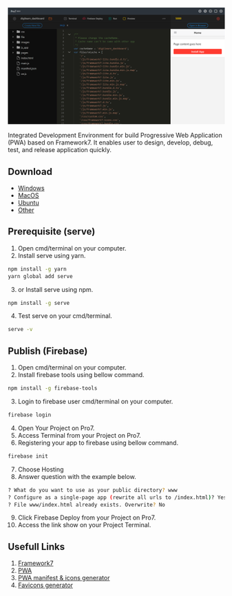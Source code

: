 ![alt text](https://raw.githubusercontent.com/NowDB/Pro7/master/www/img/ide.png "Pro7 IDE")

Integrated Development Environment for build Progressive Web Application (PWA) based on Framework7. It enables user to design, develop, debug, test, and release application quickly.

## Download
- [Windows](https://github.com/NowDB/Pro7/releases/download/v0.0.3/Pro7.Setup.0.0.3.exe)
- [MacOS](https://github.com/NowDB/Pro7/releases/download/v0.0.3/Pro7-0.0.3.dmg)
- [Ubuntu](https://github.com/NowDB/Pro7/releases/download/v0.0.3/pro7_0.0.3_amd64.deb)
- [Other](https://github.com/NowDB/Pro7/releases/tag/v0.0.3)

## Prerequisite (serve)
1. Open cmd/terminal on your computer.
2. Install serve using yarn.
```sh
npm install -g yarn
yarn global add serve
```
3. or Install serve using npm.
```sh
npm install -g serve
```
4. Test serve on your cmd/terminal.
```sh
serve -v
```

## Publish (Firebase)
1. Open cmd/terminal on your computer.
2. Install firebase tools using bellow command.
```sh
npm install -g firebase-tools
```
3. Login to firebase user cmd/terminal on your computer.
```sh
firebase login
```
4. Open Your Project on Pro7.
5. Access Terminal from your Project on Pro7.
6. Registering your app to firebase using bellow command.
```sh
firebase init
```
7. Choose Hosting
8. Answer question with the example below.
```sh
? What do you want to use as your public directory? www
? Configure as a single-page app (rewrite all urls to /index.html)? Yes
? File www/index.html already exists. Overwrite? No
```
9. Click Firebase Deploy from your Project on Pro7.
10. Access the link show on your Project Terminal.

## Usefull Links
1. [Framework7](https://framework7.io/)
2. [PWA](https://web.dev/progressive-web-apps/)
3. [PWA manifest & icons generator](https://app-manifest.firebaseapp.com/)
4. [Favicons generator](https://www.favicon-generator.org/)
